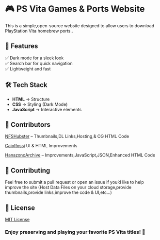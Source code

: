 # 🎮 PS Vita Games & Ports Website  

This is a simple,open-source website designed to allow users to download PlayStation Vita homebrew ports..

## 🚀 Features  
✅ Dark mode for a sleek look  
✅ Search bar for quick navigation    
✅ Lightweight and fast  

## 🛠 Tech Stack  
- **HTML** → Structure  
- **CSS** → Styling (Dark Mode)  
- **JavaScript** → Interactive elements  

## 👥 Contributors
[NFSHubster](https://github.com/NFSHubster) – Thumbnails,DL Links,Hosting,& OG HTML Code

[CaioRossi](https://github.com/Caiorossi00) UI & HTML Improvements

[HanazonoArchive](https://github.com/HanazonoArchive) – Improvements,JavaScript,JSON,Enhanced HTML Code

## 🤝 Contributing
Feel free to submit a pull request or open an issue if you’d like to help improve the site (Host Data Files on your cloud storage,provide thumbnails,provide links,improve the code & UI,etc...)

## 📜 License
[MIT License](https://opensource.org/license/MIT)



### Enjoy preserving and playing your favorite PS Vita titles! 🚀
